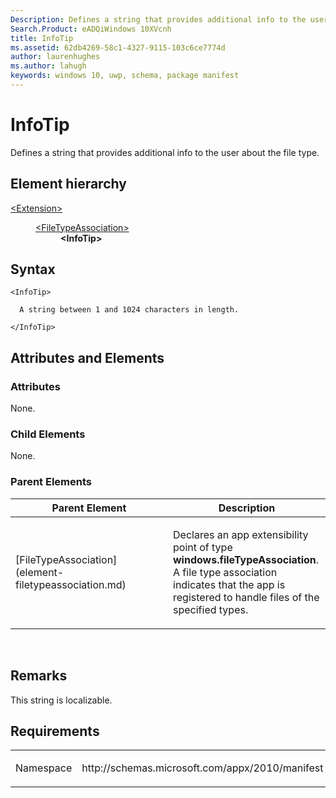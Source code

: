 ```yaml
---
Description: Defines a string that provides additional info to the user about the file type.
Search.Product: eADQiWindows 10XVcnh
title: InfoTip
ms.assetid: 62db4269-58c1-4327-9115-103c6ce7774d
author: laurenhughes
ms.author: lahugh
keywords: windows 10, uwp, schema, package manifest
---
```


# InfoTip




Defines a string that provides additional info to the user about the file type.

## Element hierarchy

<dl>
<dt><a href="element-extension.md">&lt;Extension&gt;</a></dt>
<dd>
<dl>
<dt><a href="element-filetypeassociation.md">&lt;FileTypeAssociation&gt;</a></dt>
<dd><b>&lt;InfoTip&gt;</b></dd>
</dl>
</dd>
</dl>

## Syntax

``` syntax
<InfoTip>

  A string between 1 and 1024 characters in length.

</InfoTip>
```

## Attributes and Elements


### Attributes

None.

### Child Elements

None.

### Parent Elements

<table>
<colgroup>
<col width="50%" />
<col width="50%" />
</colgroup>
<thead>
<tr class="header">
<th>Parent Element</th>
<th>Description</th>
</tr>
</thead>
<tbody>
<tr class="odd">
<td>[FileTypeAssociation](element-filetypeassociation.md)</td>
<td><p>Declares an app extensibility point of type <strong>windows.fileTypeAssociation</strong>. A file type association indicates that the app is registered to handle files of the specified types.</p></td>
</tr>
</tbody>
</table>

 

## Remarks

This string is localizable. 

## Requirements

<table>
<colgroup>
<col width="50%" />
<col width="50%" />
</colgroup>
<tbody>
<tr class="odd">
<td><p>Namespace</p></td>
<td><p>http://schemas.microsoft.com/appx/2010/manifest</p></td>
</tr>
</tbody>
</table>

 

 



